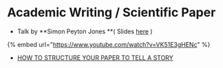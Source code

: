 # Academic Writing / Scientific Paper

* Talk by **Simon Peyton Jones **( Slides [here](https://www.microsoft.com/en-us/research/wp-content/uploads/2016/07/How-to-write-a-great-research-paper.pdf) )

{% embed url="https://www.youtube.com/watch?v=VK51E3gHENc" %}



* [HOW TO STRUCTURE YOUR PAPER TO TELL A STORY](https://www.annaclemens.com/blog/story-structure-scientific-paper)
